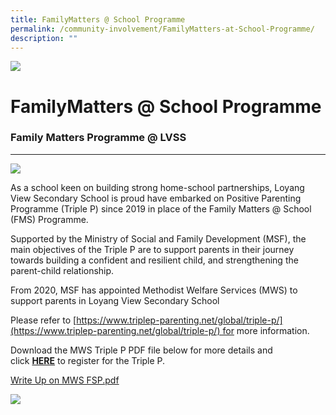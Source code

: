 ```yaml
---
title: FamilyMatters @ School Programme
permalink: /community-involvement/FamilyMatters-at-School-Programme/
description: ""
---
```


![](/images/Banner.jpg)

FamilyMatters @ School Programme
================================

### Family Matters Programme @ LVSS
-------------------------------

![](/images/FamilyMatters.jpeg)

As a school keen on building strong home-school partnerships, Loyang View Secondary School is proud have embarked on Positive Parenting Programme (Triple P) since 2019 in place of the Family Matters @ School (FMS) Programme.   

  

Supported by the Ministry of Social and Family Development (MSF), the main objectives of the Triple P are to support parents in their journey towards building a confident and resilient child, and strengthening the parent-child relationship.   

  

From 2020, MSF has appointed Methodist Welfare Services (MWS) to support parents in Loyang View Secondary School   

  

Please refer to [https://www.triplep-parenting.net/global/triple-p/](https://www.triplep-parenting.net/global/triple-p/) for more information. 

  

Download the MWS Triple P PDF file below for more details and click [**HERE**](https://form.gov.sg/#!/5e97d343fc26690011d34581) to register for the Triple P.

[Write Up on MWS FSP.pdf](/files/Write%20Up%20on%20MWS%20FSP.pdf)

![](/images/FamilyMatters2.png)